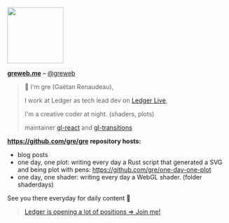 <img src="https://greweb.me/profile.jpg" width="128" />

[**greweb.me**](https://greweb.me) – [@greweb](https://twitter.com/greweb)

> 👋 I'm gre (Gaëtan Renaudeau),
> 
> I work at Ledger as tech lead dev on [Ledger Live](https://github.com/ledgerhq/ledger-live-desktop),
> 
> I'm a creative coder at night. (shaders, plots)
> 
> maintainer [gl-react](https://gl-react-cookbook.surge.sh/) and [gl-transitions](https://gl-transitions.com/)

**https://github.com/gre/gre repository hosts:**

- blog posts
- one day, one plot: writing every day a Rust script that generated a SVG and being plot with pens: https://github.com/gre/one-day-one-plot
- one day, one shader: writing every day a WebGL shader. (folder shaderdays)

See you there everyday for daily content 👋

> [Ledger is opening a lot of positions => Join me!](https://love.hellotrusty.io/U7M1C25BN)
